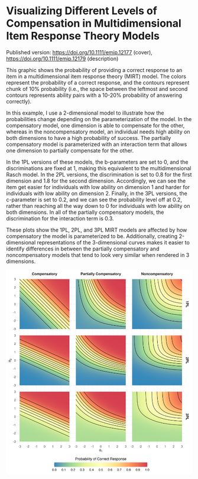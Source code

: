 # Visualizing Different Levels of Compensation in Multidimensional Item Response Theory Models

Published version: https://doi.org/10.1111/emip.12177 (cover), https://doi.org/10.1111/emip.12179 (description)

This graphic shows the probability of providing a correct response to an item in a multidimensional item response theory (MIRT) model.
The colors represent the probability of a correct response, and the contours represent chunk of 10% probability (i.e., the space between the leftmost and second contours represents ability pairs with a 10-20% probability of answering correctly).

In this example, I use a 2-dimensional model to illustrate how the probabilities change depending on the parameterization of the model.
In the compensatory model, one dimension is able to compensate for the other, whereas in the noncompensatory model, an individual needs high ability on both dimensions to have a high probability of success.
The partially compensatory model is parameterized with an interaction term that allows one dimension to partially compensate for the other.

In the 1PL versions of these models, the b-parameters are set to 0, and the discriminations are fixed at 1, making this equivalent to the multidimensional Rasch model.
In the 2PL versions, the discrimination is set to 0.8 for the first dimension and 1.8 for the second dimension.
Accordingly, we can see the item get easier for individuals with low ability on dimension 1 and harder for individuals with low ability on dimension 2.
Finally, in the 3PL versions, the c-parameter is set to 0.2, and we can see the probability level off at 0.2, rather than reaching all the way down to 0 for individuals with low ability on both dimensions.
In all of the partially compensatory models, the discrimination for the interaction term is 0.3.

These plots show the 1PL, 2PL, and 3PL MIRT models are affected by how compensatory the model is parameterized to be.
Additionally, creating 2-dimensional representations of the 3-dimensional curves makes it easier to identify differences in between the partially compensatory and noncompensatory models that tend to look very similar when rendered in 3 dimensions.

![In the 1PL, 2PL, and 3PL MIRT models, the choice of compensatory parameterizations can greatly affect the probability of a correct response (b = 0 in all models; a1 = 0.8, a2 = 1.8 in 2PL and 3PL models, 0 in 1PL, a3 = 0.3 in all partially compensatory models; c = 0.2 in 3PL, 0 in 1PL and 2PL).](mirt-visualization.png)
